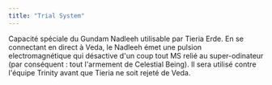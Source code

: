 ```yaml
---
title: "Trial System"
---
```


Capacité spéciale du Gundam Nadleeh utilisable par Tieria Erde. En se connectant en direct à Veda, le Nadleeh émet une pulsion electromagnétique qui désactive d'un coup tout MS relié au super-odinateur (par conséquent : tout l'armement de Celestial Being). Il sera utilisé contre l'équipe Trinity avant que Tieria ne soit rejeté de Veda.
